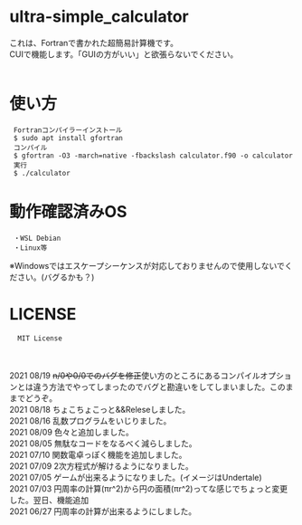 # ultra-simple_calculator
これは、Fortranで書かれた超簡易計算機です。<br />
CUIで機能します。「GUIの方がいい」と欲張らないでください。<br /><br />
# 使い方
     Fortranコンパイラーインストール
     $ sudo apt install gfortran
     コンパイル
     $ gfortran -O3 -march=native -fbackslash calculator.f90 -o calculator
     実行
     $ ./calculator
# 動作確認済みOS
     ・WSL Debian
     ・Linux等
※Windowsではエスケープシーケンスが対応しておりませんので使用しないでください。(バグるかも？)
# LICENSE
      MIT License 
<br /><br />
2021 08/19  ~~n/0や0/0でのバグを修正~~使い方のところにあるコンパイルオプションとは違う方法でやってしまったのでバグと勘違いをしてしまいました。このままでどうぞ。<br />
2021 08/18  ちょこちょこっと&&Releseしました。<br />
2021 08/16  乱数プログラムをいじりました。<br />
2021 08/09  色々と追加しました。<br />
2021 08/05  無駄なコードをなるべく減らしました。<br />
2021 07/10  関数電卓っぽく機能を追加しました。<br />
2021 07/09  2次方程式が解けるようになりました。<br />
2021 07/05  ゲームが出来るようになりました。(イメージはUndertale)<br />
2021 07/03  円周率の計算(πr^2)から円の面積(πr^2)ってな感じでちょっと変更した。翌日、機能追加<br />
2021 06/27  円周率の計算が出来るようにしました。
